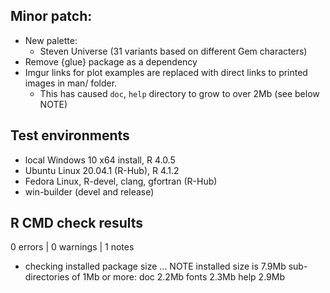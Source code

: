 ## Minor patch:
* New palette: 
  * Steven Universe (31 variants based on different Gem characters)
* Remove {glue} package as a dependency
* Imgur links for plot examples are replaced with direct links to printed images in man/ folder. 
  * This has caused `doc`, `help` directory to grow to over 2Mb (see below NOTE)

## Test environments
* local Windows 10 x64 install, R 4.0.5
* Ubuntu Linux 20.04.1 (R-Hub), R 4.1.2
* Fedora Linux, R-devel, clang, gfortran (R-Hub)
* win-builder (devel and release)

## R CMD check results

0 errors | 0 warnings | 1 notes

* checking installed package size ... NOTE
  installed size is  7.9Mb
  sub-directories of 1Mb or more:
    doc     2.2Mb
    fonts   2.3Mb
    help    2.9Mb

